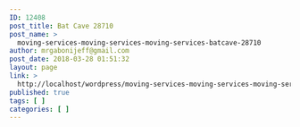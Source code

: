 ```yaml
---
ID: 12408
post_title: Bat Cave 28710
post_name: >
  moving-services-moving-services-moving-services-batcave-28710
author: mrgabonijeff@gmail.com
post_date: 2018-03-28 01:51:32
layout: page
link: >
  http://localhost/wordpress/moving-services-moving-services-moving-services-batcave-28710/
published: true
tags: [ ]
categories: [ ]
---
```

